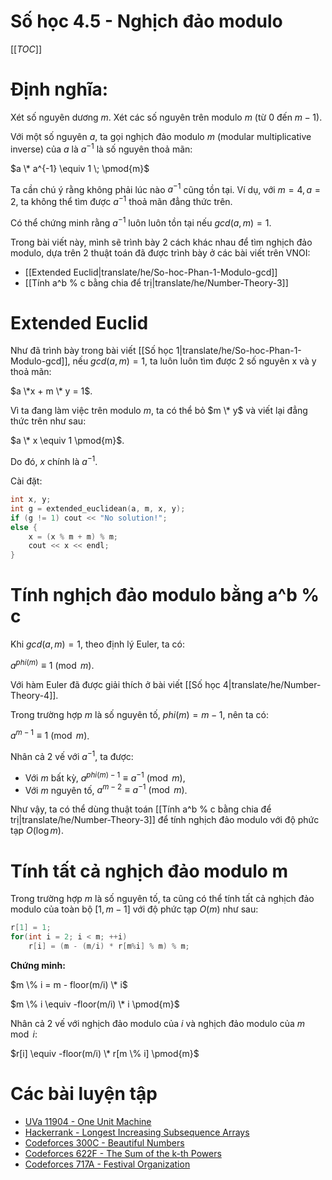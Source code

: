 # Số học 4.5 - Nghịch đảo modulo

[[_TOC_]]

# Định nghĩa:

Xét số nguyên dương $m$. Xét các số nguyên trên modulo $m$ (từ 0 đến $m-1$).

Với một số nguyên $a$, ta gọi nghịch đảo modulo $m$ (modular multiplicative inverse) của $a$ là $a^{-1}$ là số nguyên thoả mãn:

$a \* a^{-1} \equiv 1 \; \pmod{m}$

Ta cần chú ý rằng không phải lúc nào $a^{-1}$ cũng tồn tại. Ví dụ, với $m = 4, a = 2$, ta không thể tìm được $a^{-1}$ thoả mãn đẳng thức trên.

Có thể chứng minh rằng $a^{-1}$ luôn luôn tồn tại nếu $gcd(a, m) = 1$.

Trong bài viết này, mình sẽ trình bày 2 cách khác nhau để tìm nghịch đảo modulo, dựa trên 2 thuật toán đã được trình bày ở các bài viết trên VNOI:

- [[Extended Euclid|translate/he/So-hoc-Phan-1-Modulo-gcd]]
- [[Tính a^b % c bằng chia để trị|translate/he/Number-Theory-3]]

# Extended Euclid

Như đã trình bày trong bài viết [[Số học 1|translate/he/So-hoc-Phan-1-Modulo-gcd]], nếu $gcd(a, m) = 1$, ta luôn luôn tìm được 2 số nguyên x và y thoả mãn:

$a \*x + m \* y = 1$.

Vì ta đang làm việc trên modulo $m$, ta có thể bỏ $m \* y$ và viết lại đẳng thức trên như sau:

$a \* x \equiv 1 \pmod{m}$.

Do đó, $x$ chính là $a^{-1}$.

Cài đặt:

```cpp
int x, y;
int g = extended_euclidean(a, m, x, y);
if (g != 1) cout << "No solution!";
else {
    x = (x % m + m) % m;
    cout << x << endl;
}
```

# Tính nghịch đảo modulo bằng a^b % c

Khi $gcd(a, m) = 1$, theo định lý Euler, ta có:

$a^{phi(m)} \equiv 1 \pmod{m}$.

Với hàm Euler đã được giải thích ở bài viết [[Số học 4|translate/he/Number-Theory-4]].

Trong trường hợp $m$ là số nguyên tố, $phi(m) = m - 1$, nên ta có:

$a^{m-1} \equiv 1 \pmod{m}$.

Nhân cả 2 vế với $a^{-1}$, ta được:

- Với $m$ bất kỳ, $a^{phi(m) - 1} \equiv a^{-1} \pmod{m}$,
- Với $m$ nguyên tố, $a^{m-2} \equiv a^{-1} \pmod{m}$.

Như vậy, ta có thể dùng thuật toán [[Tính a^b % c bằng chia để trị|translate/he/Number-Theory-3]] để tính nghịch đảo modulo với độ phức tạp $O(\log{m})$.

# Tính tất cả nghịch đảo modulo m

Trong trường hợp $m$ là số nguyên tố, ta cũng có thể tính tất cả nghịch đảo modulo của toàn bộ $[1, m-1]$ với độ phức tạp $O(m)$ như sau:

```cpp
r[1] = 1;
for(int i = 2; i < m; ++i)
    r[i] = (m - (m/i) * r[m%i] % m) % m;
```

**Chứng minh:**

$m \% i = m - floor(m/i) \* i$

$m \% i \equiv -floor(m/i) \* i \pmod{m}$

Nhân cả 2 vế với nghịch đảo modulo của $i$ và nghịch đảo modulo của $m \mod i$:

$r[i] \equiv -floor(m/i) \* r[m \% i] \pmod{m}$

# Các bài luyện tập

*   [UVa 11904 - One Unit Machine](https://uva.onlinejudge.org/index.php?option=com_onlinejudge&Itemid=8&page=show_problem&problem=3055)
*   [Hackerrank - Longest Increasing Subsequence Arrays](https://www.hackerrank.com/contests/world-codesprint-5/challenges/longest-increasing-subsequence-arrays)
*   [Codeforces 300C - Beautiful Numbers](http://codeforces.com/problemset/problem/300/C)
*   [Codeforces 622F - The Sum of the k-th Powers](http://codeforces.com/problemset/problem/622/F)
*   [Codeforces 717A - Festival Organization](http://codeforces.com/problemset/problem/717/A)